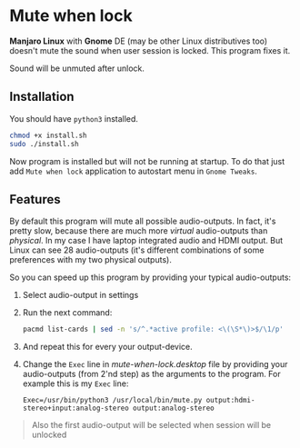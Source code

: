# Mute when lock

**Manjaro Linux** with **Gnome** DE (may be other Linux distributives too) doesn't mute the sound when user session is locked. This program fixes it.

Sound will be unmuted after unlock.

## Installation

You should have `python3` installed.

```bash
chmod +x install.sh
sudo ./install.sh
```

Now program is installed but will not be running at startup.  To do that just add `Mute when lock` application to autostart menu in `Gnome Tweaks`.

## Features

By default this program will mute all possible audio-outputs. In fact, it's pretty slow, because there are much more *virtual* audio-outputs than *physical*. In my case I have laptop integrated audio and HDMI output. But Linux can see 28 audio-outputs (it's different combinations of some preferences with my two physical outputs).

So you can speed up this program by providing your typical audio-outputs:

1. Select audio-output in settings

2. Run the next command:

   ```bash
   pacmd list-cards | sed -n 's/^.*active profile: <\(\S*\)>$/\1/p'
   ```

3. And repeat this for every your output-device.

4. Change the `Exec` line in *mute-when-lock.desktop* file by providing your audio-outputs (from 2'nd step) as the arguments to the program. For example this is my `Exec` line:

   ```
   Exec=/usr/bin/python3 /usr/local/bin/mute.py output:hdmi-stereo+input:analog-stereo output:analog-stereo
   ```

> Also the first audio-output will be selected when session will be unlocked